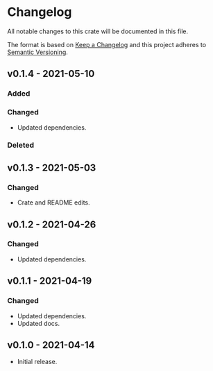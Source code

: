 # Changelog

All notable changes to this crate will be documented in this file.

The format is based on [Keep a Changelog](http://keepachangelog.com/en/1.0.0/)
and this project adheres to [Semantic Versioning](https://semver.org/spec/v2.0.0.html).

## v0.1.4 - 2021-05-10
### Added
### Changed
- Updated dependencies.
### Deleted

## v0.1.3 - 2021-05-03
### Changed
- Crate and README edits.

## v0.1.2 - 2021-04-26
### Changed
- Updated dependencies.

## v0.1.1 - 2021-04-19
### Changed
- Updated dependencies.
- Updated docs.

## v0.1.0 - 2021-04-14

- Initial release.
